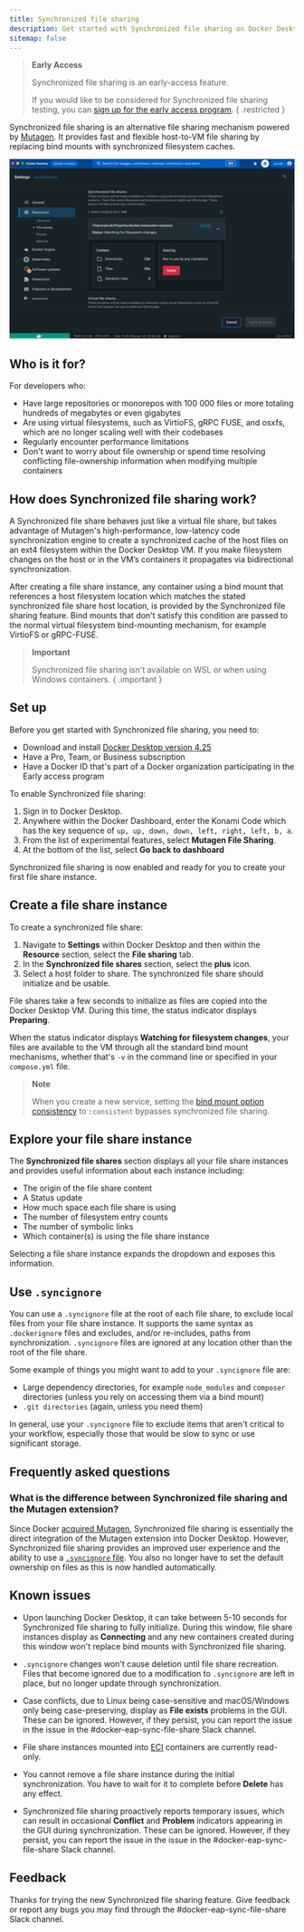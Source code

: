 ```yaml
---
title: Synchronized file sharing
description: Get started with Synchronized file sharing on Docker Desktop.
sitemap: false
---
```


> **Early Access**
>
> Synchronized file sharing is an early-access feature. 
>
> If you would like to be considered for Synchronized file sharing testing, you can
> [sign up for the early access program](https://www.docker.com/build-early-access-program/?utm_source=docs).
{ .restricted }

Synchronized file sharing is an alternative file sharing mechanism powered by [Mutagen](https://mutagen.io/). It provides fast and flexible host-to-VM file sharing by replacing bind mounts with synchronized filesystem caches. 

![Image of Synchronized file shares pane](images/synched-file-sharing.png)
 
## Who is it for?

For developers who: 
- Have large repositories or monorepos with 100 000 files or more totaling hundreds of megabytes or even gigabytes
- Are using virtual filesystems, such as VirtioFS, gRPC FUSE, and osxfs, which are no longer scaling well with their codebases 
- Regularly encounter performance limitations
- Don't want to worry about file ownership or spend time resolving conflicting file-ownership information when modifying multiple containers

## How does Synchronized file sharing work?

A Synchronized file share behaves just like a virtual file share, but takes advantage of Mutagen's high-performance, low-latency code synchronization engine to create a synchronized cache of the host files on an ext4 filesystem within the Docker Desktop VM. If you make filesystem changes on the host or in the VM’s containers it propagates via bidirectional synchronization.

After creating a file share instance, any container using a bind mount that references a host filesystem location which matches the stated synchronized file share host location, is provided by the Synchronized file sharing feature. Bind mounts that don't satisfy this condition are passed to the normal virtual filesystem bind-mounting mechanism, for example VirtioFS or gRPC-FUSE.

> **Important**
>
> Synchronized file sharing isn't available on WSL or when using Windows containers. 
{ .important }

## Set up

Before you get started with Synchronized file sharing, you need to:

- Download and install [Docker Desktop version 4.25](release-notes.md)
- Have a Pro, Team, or Business subscription
- Have a Docker ID that's part of a Docker organization participating in the Early access program

To enable Synchronized file sharing:
1. Sign in to Docker Desktop.
2. Anywhere within the Docker Dashboard, enter the Konami Code which has the key sequence of `up, up, down, down, left, right, left, b, a`.
3. From the list of experimental features, select **Mutagen File Sharing**.
4. At the bottom of the list, select **Go back to dashboard**

Synchronized file sharing is now enabled and ready for you to create your first file share instance.

## Create a file share instance 

To create a synchronized file share:
1. Navigate to **Settings** within Docker Desktop and then within the **Resource** section, select the **File sharing** tab. 
2. In the **Synchronized file shares** section, select the **plus** icon.
3. Select a host folder to share. The synchronized file share should initialize and be usable.

File shares take a few seconds to initialize as files are copied into the Docker Desktop VM. During this time, the status indicator displays **Preparing**.

When the status indicator displays **Watching for filesystem changes**, your files are available to the VM through all the standard bind mount mechanisms, whether that's `-v` in the command line or specified in your `compose.yml` file.

>**Note**
>
> When you create a new service, setting the [bind mount option consistency](../engine/reference/commandline/secret_create.md#options-for-bind-mounts) to `:consistent` bypasses synchronized file sharing. 

## Explore your file share instance

The **Synchronized file shares** section displays all your file share instances and provides useful information about each instance including:
- The origin of the file share content
- A Status update
- How much space each file share is using
- The number of filesystem entry counts
- The number of symbolic links
- Which container(s) is using the file share instance

Selecting a file share instance expands the dropdown and exposes this information.

## Use `.syncignore`

You can use a `.syncignore` file at the root of each file share, to exclude local files from your file share instance. It supports the same syntax as `.dockerignore` files and excludes, and/or re-includes, paths from synchronization. `.syncignore` files are ignored at any location other than the root of the file share.
 
Some example of things you might want to add to your `.syncignore` file are:
- Large dependency directories, for example `node_modules` and `composer` directories (unless you rely on accessing them via a bind mount)
- `.git directories` (again, unless you need them)

In general, use your ``.syncignore`` file to exclude items that aren't critical to your workflow, especially those that would be slow to sync or use significant storage.

## Frequently asked questions

### What is the difference between Synchronized file sharing and the Mutagen extension?

Since Docker [acquired Mutagen](https://www.docker.com/blog/mutagen-acquisition/), Synchronized file sharing is essentially the direct integration of the Mutagen extension into Docker Desktop. However, Synchronized file sharing provides an improved user experience and the ability to use a [`.syncignore` file](#use-syncignore). You also no longer have to set the default ownership on files as this is now handled automatically.

## Known issues

- Upon launching Docker Desktop, it can take between 5-10 seconds for Synchronized file sharing to fully initialize. During this window, file share instances display as **Connecting** and any new containers created during this window won't replace bind mounts with Synchronized file sharing.

- `.syncignore` changes won't cause deletion until file share recreation. Files that become ignored due to a modification to ``.syncignore`` are left in place, but no longer update through synchronization.

- Case conflicts, due to Linux being case-sensitive and macOS/Windows only being case-preserving, display as **File exists** problems in the GUI. These can be ignored. However, if they persist, you can report the issue in the issue in the #docker-eap-sync-file-share Slack channel.

- File share instances mounted into [ECI](hardened-desktop/enhanced-container-isolation/_index.md) containers are currently read-only.

- You cannot remove a file share instance during the initial synchronization. You have to wait for it to complete before **Delete** has any effect.

- Synchronized file sharing proactively reports temporary issues, which can result in occasional **Conflict** and **Problem** indicators appearing in the GUI during synchronization. These can be ignored. However, if they persist, you can report the issue in the issue in the #docker-eap-sync-file-share Slack channel.

## Feedback

Thanks for trying the new Synchronized file sharing feature. Give feedback or report any bugs you may find through the #docker-eap-sync-file-share Slack channel.
